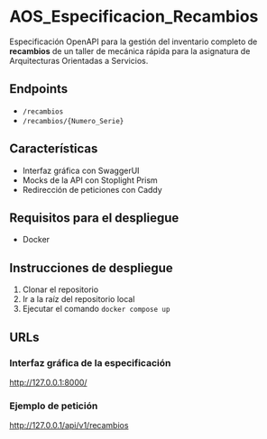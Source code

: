 # AOS_Especificacion_Recambios
Especificación OpenAPI para la gestión del inventario completo de **recambios** de un taller de mecánica rápida para la asignatura de Arquitecturas Orientadas a Servicios.

## Endpoints
- `/recambios`
- `/recambios/{Numero_Serie}`

## Características
- Interfaz gráfica con SwaggerUI
- Mocks de la API con Stoplight Prism
- Redirección de peticiones con Caddy

## Requisitos para el despliegue
- Docker

## Instrucciones de despliegue
1. Clonar el repositorio
2. Ir a la raíz del repositorio local
3. Ejecutar el comando `docker compose up`

## URLs
### Interfaz gráfica de la especificación
http://127.0.0.1:8000/
### Ejemplo de petición
http://127.0.0.1/api/v1/recambios